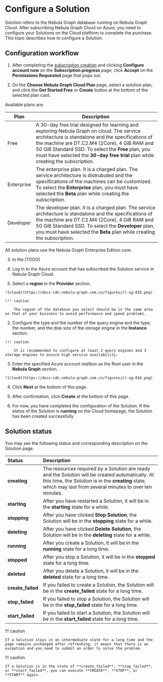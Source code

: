 # Configure a Solution

Solution refers to the Nebula Graph database running on Nebula Graph Cloud. After subscribing Nebula Graph Cloud on Azure, you need to configure your Solutions on the Cloud platform to complete the purchase. This topic describes how to configure a Solution.

## Configuration workflow

1. After completing the [subscription creation](2.how-to-create-subsciption.md) and clicking **Configure account now** on the **Subscription progress** page, click **Accept** on the **Permissions Requested** page that pops out.

2. On the **Choose Nebula Graph Cloud Plan** page, select a solution plan, and click the **Get Started Free** or **Create** button at the bottom of the selected plan card.

  Available plans are:

  | Plan | Description |
  | - | - |
  | Free | A 30-day free trial designed for learning and exploring Nebula Graph on cloud. The service architecture is standalone and the specifications of the machine are DT.C2.M4 (2Core), 4 GiB RAM and 50 GiB Standard SSD. To select the **Free** plan, you must have selected the  **30-day free trial** plan while creating the subscription.|
  | Enterprise | The enterprise plan. It is a charged plan. The service architecture is distrubuted and the specifications of the machines can be customized. To select the **Enterprise** plan, you must have selected the  **Beta** plan while creating the subscription. |
  | Developer | The developer plan. It is a charged plan. The service architecture is standalone and the specifications of the machine are DT.C2.M4 (2Core), 4 GiB RAM and 50 GiB Standard SSD. To select the **Developer** plan, you must have selected the  **Beta** plan while creating the subscription. |

  All solution plans use the Nebula Graph Enterprise Edition core.

3. In the [TODO]

2. Log in to the Azure account that has subscribed the Solution service in Nebula Graph Cloud.
  
  1. Select a **region** in the **Provider** section.
   
    ![cloud](https://docs-cdn.nebula-graph.com.cn/figures/cl-ug-015.png)

    !!! caution

        The region of the database you select should be in the same area as that of your business to avoid performance and speed problems.

  2. Configure the type and the number of the query engine and the type, the number, and the disk size of the storage engine in the **Instance** section.

    !!! caution

        It is recommended to configure at least 2 query engines and 3 storage engines to ensure high service availability.

  3. Enter the specified Azure account mailbox as the Root user in the **Nebula Graph** section.

    ![cloud](https://docs-cdn.nebula-graph.com.cn/figures/cl-ug-016.png)

  4. Click **Next** at the bottom of this page.
  5. After confirmation, click **Create** at the bottom of this page.

3. For now, you have completed the configuration of the Solution. If the status of the Solution is **running** on the Cloud homepage, the Solution has been created successfully.

## Solution status

You may see the following status and corresponding description on the Solution page.

|Status| Description |
|:---|:---|
| **creating** | The resources required by a Solution are ready and the Solution will be created automatically. At this time, the Solution is in the **creating** state, which may last from several minutes to over ten minutes. |
| **starting** | After you have restarted a Solution, it will be in the **starting** state for a while. |
| **stopping** | After you have clicked **Stop Solution**, the Solution will be in the **stopping** state for a while. |
| **deleting** | After you have clicked **Delete Solution**, the Solution will be in the **deleting** state for a while. |
| **running** | After you create a Solution, it will be in the **running** state for a long time. |
| **stopped** | After you stop a Solution, it will be in the **stopped** state for a long time. |
| **deleted** | After you delete a Solution, it will be in the **deleted** state for a long time. |
| **create_failed** | If you failed to create a Solution, the Solution will be in the **create_failed** state for a long time. |
| **stop_failed** | If you failed to stop a Solution, the Solution will be in the **stop_failed** state for a long time. |
| **start_failed** | If you failed to start a Solution, the Solution will be in the **start_failed** state for a long time. |

!!! caution

    If a Solution stays in an intermediate state for a long time and the page remains unchanged after refreshing, it means that there is an exception and you need to submit an order to solve the problem.

!!! caution

    If a Solution is in the state of **create_failed**, **stop_failed**, or **start_failed**, you can execute **CREATE**, **STOP**, or **START** again.
